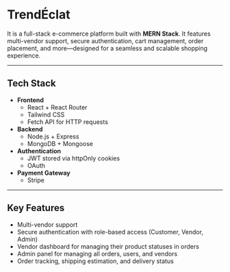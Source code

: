 # TrendÉclat 

It is a full-stack e-commerce platform built with **MERN Stack**. It features multi-vendor support, secure authentication, cart management, order placement, and more—designed for a seamless and scalable shopping experience.

---

## Tech Stack

- **Frontend**
  - React + React Router
  - Tailwind CSS
  - Fetch API for HTTP requests
- **Backend**
  - Node.js + Express
  - MongoDB + Mongoose
- **Authentication**
  - JWT stored via httpOnly cookies
  - OAuth
- **Payment Gateway**
  - Stripe

---

## Key Features

-  Multi-vendor support
-  Secure authentication with role-based access (Customer, Vendor, Admin)
-  Vendor dashboard for managing their product statuses in orders
-  Admin panel for managing all orders, users, and vendors
-  Order tracking, shipping estimation, and delivery status

